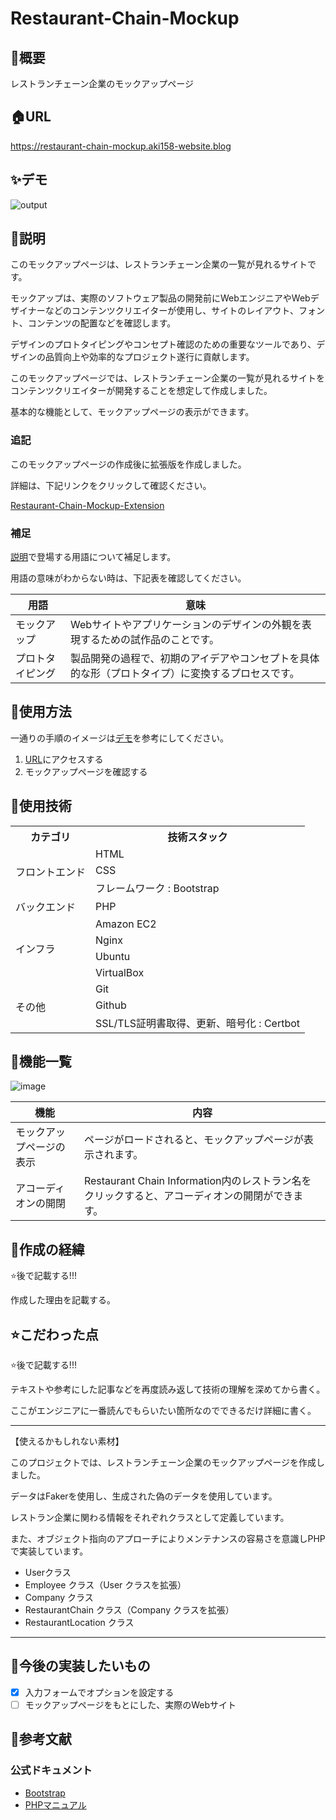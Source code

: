 # Restaurant-Chain-Mockup

## 🌱概要
レストランチェーン企業のモックアップページ

## 🏠URL
https://restaurant-chain-mockup.aki158-website.blog

## ✨デモ
![output](https://github.com/Aki158/Restaurant-Chain-Mockup/assets/119317071/4140cabb-2c6c-4141-95d0-6f3ad7e77f72)

## 📝説明
このモックアップページは、レストランチェーン企業の一覧が見れるサイトです。

モックアップは、実際のソフトウェア製品の開発前にWebエンジニアやWebデザイナーなどのコンテンツクリエイターが使用し、サイトのレイアウト、フォント、コンテンツの配置などを確認します。

デザインのプロトタイピングやコンセプト確認のための重要なツールであり、デザインの品質向上や効率的なプロジェクト遂行に貢献します。

このモックアップページでは、レストランチェーン企業の一覧が見れるサイトをコンテンツクリエイターが開発することを想定して作成しました。

基本的な機能として、モックアップページの表示ができます。

### 追記

このモックアップページの作成後に拡張版を作成しました。

詳細は、下記リンクをクリックして確認ください。

[Restaurant-Chain-Mockup-Extension](https://github.com/Aki158/Restaurant-Chain-Mockup-Extension#%E5%85%A5%E5%8A%9B%E3%83%95%E3%82%A9%E3%83%BC%E3%83%A0%E3%83%9A%E3%83%BC%E3%82%B8)

### 補足
[説明](#説明)で登場する用語について補足します。

用語の意味がわからない時は、下記表を確認してください。

| 用語 | 意味 |
| ------- | ------- |
| モックアップ | Webサイトやアプリケーションのデザインの外観を表現するための試作品のことです。|
| プロトタイピング | 製品開発の過程で、初期のアイデアやコンセプトを具体的な形（プロトタイプ）に変換するプロセスです。 |

## 🚀使用方法
一通りの手順のイメージは[デモ](#デモ)を参考にしてください。
1. [URL](#URL)にアクセスする
2. モックアップページを確認する

## 💾使用技術
<table>
<tr>
  <th>カテゴリ</th>
  <th>技術スタック</th>
</tr>
<tr>
  <td rowspan=3>フロントエンド</td>
  <td>HTML</td>
</tr>
<tr>
  <td>CSS</td>
</tr>
<tr>
  <td>フレームワーク : Bootstrap</td>
</tr>
<tr>
  <td>バックエンド</td>
  <td>PHP</td>
</tr>
<tr>
  <td rowspan=4>インフラ</td>
  <td>Amazon EC2</td>
</tr>
<tr>
  <td>Nginx</td>
</tr>
<tr>
  <td>Ubuntu</td>
</tr>
<tr>
  <td>VirtualBox</td>
</tr>
<tr>
  <td rowspan=3>その他</td>
  <td>Git</td>
</tr>
<tr>
  <td>Github</td>
</tr>
<tr>
  <td>SSL/TLS証明書取得、更新、暗号化 : Certbot</td>
</tr>
</table>

## 👀機能一覧
![image](https://github.com/Aki158/Restaurant-Chain-Mockup/assets/119317071/045f7a55-5bc2-4187-ba76-eb55551d7773)

| 機能 | 内容 |
| ------- | ------- |
| モックアップページの表示 | ページがロードされると、モックアップページが表示されます。 |
| アコーディオンの開閉 | Restaurant Chain Information内のレストラン名をクリックすると、アコーディオンの開閉ができます。 |

## 📜作成の経緯
⭐️後で記載する!!!

作成した理由を記載する。

## ⭐️こだわった点
⭐️後で記載する!!!

テキストや参考にした記事などを再度読み返して技術の理解を深めてから書く。

ここがエンジニアに一番読んでもらいたい箇所なのでできるだけ詳細に書く。

----
【使えるかもしれない素材】

このプロジェクトでは、レストランチェーン企業のモックアップページを作成しました。

データはFakerを使用し、生成された偽のデータを使用しています。

レストラン企業に関わる情報をそれぞれクラスとして定義しています。

また、オブジェクト指向のアプローチによりメンテナンスの容易さを意識しPHPで実装しています。

- Userクラス
- Employee クラス（User クラスを拡張）
- Company クラス
- RestaurantChain クラス（Company クラスを拡張）
- RestaurantLocation クラス

----

## 📮今後の実装したいもの
- [x] 入力フォームでオプションを設定する
- [ ] モックアップページをもとにした、実際のWebサイト

## 📑参考文献
### 公式ドキュメント
- [Bootstrap](https://getbootstrap.jp/)
- [PHPマニュアル](https://www.php.net/manual/ja/index.php#index)

